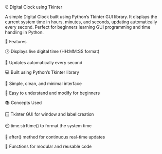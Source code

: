 ⏰ Digital Clock using Tkinter

A simple Digital Clock built using Python’s Tkinter GUI library.
It displays the current system time in hours, minutes, and seconds, updating automatically every second.
Perfect for beginners learning GUI programming and time handling in Python.

🚀 Features

🕒 Displays live digital time (HH:MM:SS format)

🔁 Updates automatically every second

💻 Built using Python’s Tkinter library

🎨 Simple, clean, and minimal interface

🧠 Easy to understand and modify for beginners

📚 Concepts Used

🪟 Tkinter GUI for window and label creation

⏲️ time.strftime() to format the system time

🔁 after() method for continuous real-time updates

🧩 Functions for modular and reusable code
